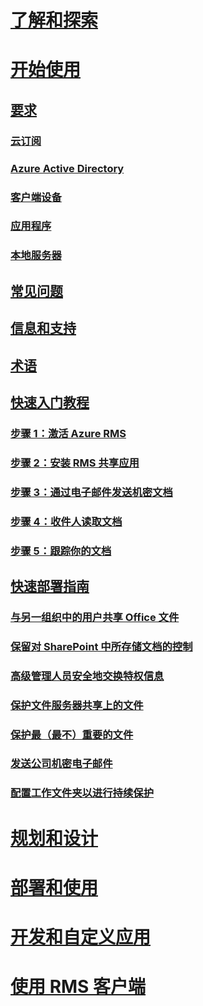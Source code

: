 # [了解和探索](/rights-management/understand-explore/azure-rights-management)
# [开始使用](./requirements-azure-rms.md)
## [要求](./requirements-azure-rms.md)
### [云订阅](./requirements-subscriptions.md)
### [Azure Active Directory](./requirements-azure-ad.md)
### [客户端设备](./requirements-client-devices.md)
### [应用程序](./requirements-applications.md)
### [本地服务器 ](./requirements-servers.md)
## [常见问题](./faqs.md)
## [信息和支持](./information-support.md)
## [术语](./terminology.md)
## [快速入门教程](./quick-start-tutorial.md)
### [步骤 1：激活 Azure RMS](./tutorial-step1.md)
### [步骤 2：安装 RMS 共享应用](./tutorial-step2.md)
### [步骤 3：通过电子邮件发送机密文档](./tutorial-step3.md)
### [步骤 4：收件人读取文档](./tutorial-step4.md)
### [步骤 5：跟踪你的文档](./tutorial-step5.md)
## [快速部署指南](./rapid-deployment-guide.md)
### [与另一组织中的用户共享 Office 文件](./scenario-share-office-file-externally.md)
### [保留对 SharePoint 中所存储文档的控制](./scenario-sharepoint.md)
### [高级管理人员安全地交换特权信息](./scenario-executives-email.md)
### [保护文件服务器共享上的文件](./scenario-fci.md)
### [保护最（最不）重要的文件](./scenario-secure-most-valuable-files.md)
### [发送公司机密电子邮件](./scenario-company-confidential-email.md)
### [配置工作文件夹以进行持续保护](./scenario-work-folders.md)
# [规划和设计](/rights-management/plan-design/deployment-roadmap)
# [部署和使用](/rights-management/deploy-use/activate-service)
# [开发和自定义应用](/rights-management/develop/developers-guide)
# [使用 RMS 客户端](/rights-management/rms-client/use-client)

<!--HONumber=Apr16_HO3-->


